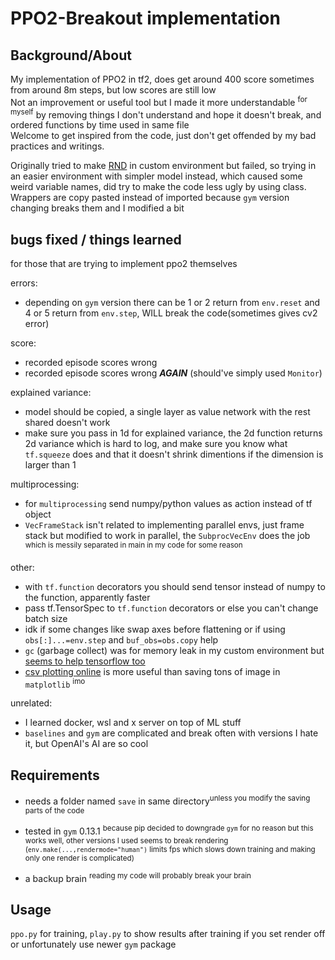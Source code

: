 # PPO2-Breakout implementation
## Background/About
My implementation of PPO2 in tf2, does get around 400 score sometimes from around 8m steps, but low scores are still low  
Not an improvement or useful tool but I made it more understandable <sup>for myself</sup> by removing things I don't understand and hope it doesn't break, and ordered functions by time used in same file  
Welcome to get inspired from the code, just don't get offended by my bad practices and writings.   

Originally tried to make [RND](https://openai.com/research/reinforcement-learning-with-prediction-based-rewards) in custom environment but failed, so trying in an easier environment with simpler model instead, which caused some weird variable names, did try to make the code less ugly by using class. Wrappers are copy pasted instead of imported because `gym` version changing breaks them and I modified a bit

## bugs fixed / things learned
for those that are trying to implement ppo2 themselves

errors:
- depending on `gym` version there can be 1 or 2 return from `env.reset` and 4 or 5 return from `env.step`, WILL break the code(sometimes gives cv2 error) 

score:
- recorded episode scores wrong
- recorded episode scores wrong ***AGAIN*** (should've simply used `Monitor`)

explained variance:
- model should be copied, a single layer as value network with the rest shared doesn't work
- make sure you pass in 1d for explained variance, the 2d function returns 2d variance which is hard to log, and make sure you know what `tf.squeeze` does and that it doesn't shrink dimentions if the dimension is larger than 1

multiprocessing:
- for `multiprocessing` send numpy/python values as action instead of tf object
- `VecFrameStack` isn't related to implementing parallel envs, just frame stack but modified to work in parallel, the `SubprocVecEnv` does the job <sup>which is messily separated in main in my code for some reason</sup>

other:
- with `tf.function` decorators you should send tensor instead of numpy to the function, apparently faster
- pass tf.TensorSpec to `tf.function` decorators or else you can't change batch size
- idk if some changes like swap axes before flattening or if using `obs[:]...=env.step` and `buf_obs=obs.copy` help
- `gc` (garbage collect) was for memory leak in my custom environment but [seems to help tensorflow too](https://github.com/keras-team/keras/issues/16019)
- [csv plotting online](https://www.csvplot.com/) is more useful than saving tons of image in `matplotlib` <sup>imo</sup>

unrelated:
- I learned docker, wsl and x server on top of ML stuff
- `baselines` and `gym` are complicated and break often with versions I hate it, but OpenAI's AI are so cool

## Requirements
- needs a folder named `save` in same directory<sup>unless you modify the saving parts of the code</sup>  

- tested in `gym` 0.13.1 <sup>because pip decided to downgrade `gym` for no reason but this works well, other versions I used seems to break rendering (`env.make(...,rendermode="human")` limits fps which slows down training and making only one render is complicated)  </sup>	

- a backup brain <sup>reading my code will probably break your brain</sup>	

## Usage
`ppo.py` for training, `play.py` to show results after training if you set render off or unfortunately use newer `gym` package